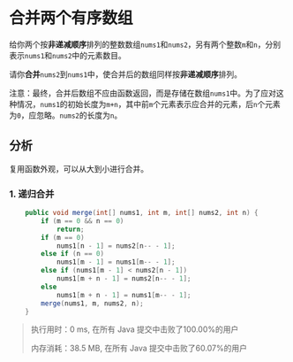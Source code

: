 # 合并两个有序数组

给你两个按**非递减顺序**排列的整数数组`nums1`和`nums2`，另有两个整数`m`和`n`，分别表示`nums1`和`nums2`中的元素数目。

请你**合并**`nums2`到`nums1`中，使合并后的数组同样按**非递减顺序**排列。

注意：最终，合并后数组不应由函数返回，而是存储在数组`nums1`中。为了应对这种情况，`nums1`的初始长度为`m+n`，其中前`m`个元素表示应合并的元素，后`n`个元素为`0`，应忽略。`nums2`的长度为`n`。

## 分析

复用函数外观，可以从大到小进行合并。

### 1. 递归合并

```java
    public void merge(int[] nums1, int m, int[] nums2, int n) {
        if (m == 0 && n == 0)
            return;
        if (m == 0)
            nums1[n - 1] = nums2[n-- - 1];
        else if (n == 0)
            nums1[m - 1] = nums1[m-- - 1];
        else if (nums1[m - 1] < nums2[n - 1])
            nums1[m + n - 1] = nums2[n-- - 1];
        else
            nums1[m + n - 1] = nums1[m-- - 1];
        merge(nums1, m, nums2, n);
    }
```

> 执行用时：0 ms, 在所有 Java 提交中击败了100.00%的用户
>
> 内存消耗：38.5 MB, 在所有 Java 提交中击败了60.07%的用户
